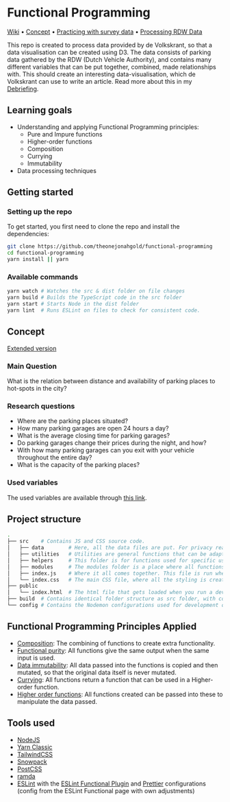 # Functional Programming

[Wiki](https://github.com/theonejonahgold/functional-programming/wiki) • [Concept](#concept) • [Practicing with survey data](https://github.com/theonejonahgold/functional-programming/wiki/Oefenen-met-survey-data-🙈) • [Processing RDW Data](https://github.com/theonejonahgold/functional-programming/wiki/RDW-Data-verwerken-🦍)

This repo is created to process data provided by de Volkskrant, so that a data visualisation can be created using D3. The data consists of parking data gathered by the RDW (Dutch Vehicle Authority), and contains many different variables that can be put together, combined, made relationships with. This should create an interesting data-visualisation, which de Volkskrant can use to write an article. Read more about this in my [Debriefing](https://github.com/theonejonahgold/functional-programming/wiki/Debriefing-🐒).

## Learning goals

- Understanding and applying Functional Programming principles:
  - Pure and Impure functions
  - Higher-order functions
  - Composition
  - Currying
  - Immutability
- Data processing techniques

## Getting started

### Setting up the repo

To get started, you first need to clone the repo and install the dependencies:

```bash
git clone https://github.com/theonejonahgold/functional-programming
cd functional-programming
yarn install || yarn
```

### Available commands

```bash
yarn watch # Watches the src & dist folder on file changes
yarn build # Builds the TypeScript code in the src folder
yarn start # Starts Node in the dist folder
yarn lint  # Runs ESLint on files to check for consistent code.
```

## Concept

[Extended version](https://github.com/theonejonahgold/functional-programming/wiki/Concept-🦧)

### Main Question

What is the relation between distance and availability of parking places to hot-spots in the city?

### Research questions

- Where are the parking places situated?
- How many parking garages are open 24 hours a day?
- What is the average closing time for parking garages?
- Do parking garages change their prices during the night, and how?
- With how many parking garages can you exit with your vehicle throughout the entire day?
- What is the capacity of the parking places?

### Used variables

The used variables are available through [this link](https://github.com/theonejonahgold/functional-programming/wiki/Concept-🦧#gebruikte-variabelen).

## Project structure

```bash
.
├── src    # Contains JS and CSS source code.
│   ├── data        # Here, all the data files are put. For privacy reasons, this folder only contains a .gitkeep file on the public repository. You need to supply your own data.
│   ├── utilities   # Utilities are general functions that can be adapted to certain use cases. They are divided into files named after the type they manipulate.
│   ├── helpers     # This folder is for functions used for specific use cases like language parsing.
│   ├── modules     # The modules folder is a place where all functions compositions are written.
│   ├── index.js    # Where it all comes together. This file is run when compiled to JS code.
│   └── index.css   # The main CSS file, where all the styling is created using TailwindCSS.
├── public
│   └── index.html  # The html file that gets loaded when you run a dev server or run start a production build.
├── build  # Contains identical folder structure as src folder, with compiled JS code, node modules compiled to web modules.
└── config # Contains the Nodemon configurations used for development of this project.
```

## Functional Programming Principles Applied

- [Composition](https://github.com/cmda-tt/course-20-21/blob/master/examples/functional-patterns/composition.md): The combining of functions to create extra functionality.
- [Functional purity](https://github.com/cmda-tt/course-20-21/blob/master/examples/functional-patterns/impure.md): All functions give the same output when the same input is used.
- [Data immutability](https://github.com/cmda-tt/course-20-21/blob/master/examples/functional-patterns/immutability.md): All data passed into the functions is copied and then mutated, so that the original data itself is never mutated.
- [Currying](https://en.wikipedia.org/wiki/Currying): All functions return a function that can be used in a Higher-order function.
- [Higher order functions](https://github.com/cmda-tt/course-20-21/blob/master/examples/functional-patterns/ho-functions.md): All functions created can be passed into these to manipulate the data passed.

## Tools used

- [NodeJS](https://nodejs.org/en/)
- [Yarn Classic](https://classic.yarnpkg.com/lang/en/)
- [TailwindCSS](https://tailwindcss.com)
- [Snowpack](https://www.snowpack.dev)
- [PostCSS](https://postcss.org)
- [ramda](https://github.com/ramda/ramda)
- [ESLint](https://eslint.org) with the [ESLint Functional Plugin](https://github.com/jonaskello/eslint-plugin-functional/) and [Prettier](https://github.com/prettier/eslint-plugin-prettier) configurations (config from the ESLint Functional page with own adjustments)
